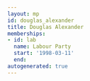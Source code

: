 ```yaml
---
layout: mp
id: douglas_alexander
title: Douglas Alexander
memberships:
- id: lab
  name: Labour Party
  start: '1998-03-11'
  end: 
autogenerated: true
---
```

